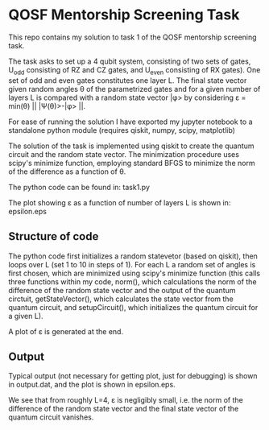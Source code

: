 # QOSF Mentorship Screening Task

This repo contains my solution to task 1 of the QOSF mentorship screening task. 

The task asks to set up a 4 qubit system, consisting of two sets of gates, U<sub>odd</sub> consisting of RZ and CZ gates, and U<sub>even</sub> consisting of RX gates). One set of odd and even gates constitutes one layer L. The final state vector given random angles &theta; of the parametrized gates and for a given number of layers L is compared with a random state vector |&phi;> by considering &epsilon; =  min(&theta;) || |&Psi;(&theta;)>-|&phi;> ||.

For ease of running the solution I have exported my jupyter notebook to a standalone python module (requires qiskit, numpy, scipy, matplotlib)

The solution of the task is implemented using qiskit to create the quantum circuit and the random state vector. The minimization procedure uses scipy's minimize function, employing standard BFGS to minimize the norm of the difference as a function of &theta;.

The python code can be found in: task1.py

The plot showing &epsilon; as a function of number of layers L is shown in: epsilon.eps

## Structure of code

The python code first initializes a random statevetor (based on qiskit), then loops over L (set 1 to 10 in steps of 1). For each L a random set of angles is first chosen, which are minimized using scipy's minimize function (this calls three functions within my code, norm(), which calculations the norm of the difference of the random state vector and the output of the quantum circtuit, getStateVector(), which calculates the state vector from the quantum circuit, and setupCircuit(), which initializes the quantum circuit for a given L). 

A plot of &epsilon; is generated at the end.

## Output

Typical output (not necessary for getting plot, just for debugging) is shown in output.dat, and the plot is shown in epsilon.eps.

We see that from roughly L=4, &epsilon; is negligibly small, i.e. the norm of the difference of the random state vector and the final state vector of the quantum circuit vanishes. 